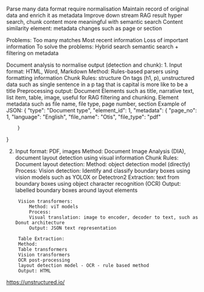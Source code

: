 Parse many data format require normalisation 
Maintain record of original data and enrich it as metadata
Improve down stream RAG result hyper search, chunk content more meaningful with semantic search 
Content similarity element: metadata changes such as page or section

Problems:
Too many matches
Most recent information 
Loss of important information 
To solve the problems:
Hybrid search semantic search + filtering on metadata

Document analysis to normalise output (detection and chunk):
1.
	Input format: HTML, Word, Markdown
	Method: Rules-based parsers using formatting information
	Chunk Rules: structure On tags (h1, p), unstructured data such as single sentence in a p tag that is capital is more like to be a title
	Preprocessing output: Document Elements such as title, narrative text, list item, table, image, useful for RAG filtering and chunking.  Element metadata such as file name, file type, page number, section 
Example of JSON:
{
	"type": "Document type",
	"element_id": 1,
	"metadata":
		{
			"page_no": 1,
			"language": "English",
			"file_name": "Otis",
			"file_type": "pdf"
		
		}
}

2.
	Input format: PDF, images
	Method: Document Image Analysis (DIA), document layout detection using visual information
	Chunk Rules:
		Document layout detection:
			Method: object detection model (directly)
			Process:
			Vision detection: 
			Identify and classify boundary boxes using vision models such as YOLOX or Detectron2
			Extraction:
			text from boundary boxes using object character recognition (OCR) 
			Output: labelled boundary boxes around layout elements

		Vision transformers:
			Method: viT models
			Process:
			Visual translation: image to encoder, decoder to text, such as Donut architecture 
			Output: JSON text representation
 
		Table Extraction: 
		Method:
		Table transformers
		Vision transformers
		OCR post-processing 
		layout detection model - OCR - rule based method
		Output: HTML

https://unstructured.io/
